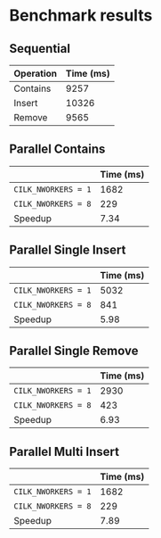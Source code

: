 # Benchmark results

## Sequential 

| Operation | Time (ms) |
| ------------- | ------------- | 
| Contains | 9257 |
| Insert | 10326 |
| Remove | 9565 |

## Parallel Contains

| | Time (ms) | 
| ------------- | ------------- |
| `CILK_NWORKERS = 1` | 1682 |
| `CILK_NWORKERS = 8` | 229 |
| Speedup | 7.34 |

## Parallel Single Insert

| | Time (ms) | 
| ------------- | ------------- |
| `CILK_NWORKERS = 1` | 5032 |
| `CILK_NWORKERS = 8` | 841 |
| Speedup | 5.98 |

## Parallel Single Remove

| | Time (ms) | 
| ------------- | ------------- |
| `CILK_NWORKERS = 1` | 2930 |
| `CILK_NWORKERS = 8` | 423 |
| Speedup | 6.93 |

## Parallel Multi Insert

| | Time (ms) | 
| ------------- | ------------- |
| `CILK_NWORKERS = 1` | 1682 |
| `CILK_NWORKERS = 8` | 229 |
| Speedup | 7.89 | 7.34 |
